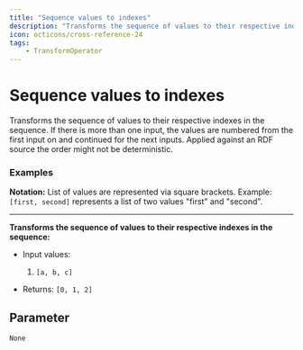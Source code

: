 ```yaml
---
title: "Sequence values to indexes"
description: "Transforms the sequence of values to their respective indexes in the sequence. If there is more than one input, the values are numbered from the first input on and continued for the next inputs. Applied against an RDF source the order might not be deterministic."
icon: octicons/cross-reference-24
tags: 
    - TransformOperator
---
```

# Sequence values to indexes
<!-- This file was generated - DO NOT CHANGE IT MANUALLY -->



Transforms the sequence of values to their respective indexes in the sequence. If there is more than one input, the values are numbered from the first input on and continued for the next inputs. Applied against an RDF source the order might not be deterministic.

### Examples

**Notation:** List of values are represented via square brackets. Example: `[first, second]` represents a list of two values "first" and "second".

---
**Transforms the sequence of values to their respective indexes in the sequence:**

* Input values:
    1. `[a, b, c]`

* Returns: `[0, 1, 2]`




## Parameter

`None`